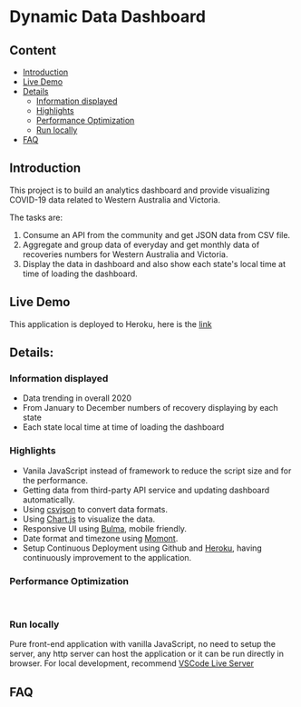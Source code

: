 # Dynamic Data Dashboard

## Content

- [Introduction](#introduction)
- [Live Demo](#live-demo)
- [Details](#details)
  - [Information displayed](#information-displayed)
  - [Highlights](#highlights)
  - [Performance Optimization](#performance-optimization)
  - [Run locally](#run-locally)
- [FAQ](faq)
  ​

## Introduction

This project is to build an analytics dashboard and provide visualizing COVID-19 data related to Western Australia and Victoria.

The tasks are:

1. Consume an API from the community and get JSON data from CSV file.
2. Aggregate and group data of everyday and get monthly data of recoveries numbers for Western Australia and Victoria.
3. Display the data in dashboard and also show each state's local time at time of loading the dashboard.

## Live Demo

This application is deployed to Heroku, here is the [link](https://c19-trending.herokuapp.com/)
​

## Details:

### Information displayed

- Data trending in overall 2020
- From January to December numbers of recovery displaying by each state
- Each state local time at time of loading the dashboard
  ​

### Highlights

- Vanila JavaScript instead of framework to reduce the script size and for the performance.
- Getting data from third-party API service and updating dashboard automatically.
- Using [csvjson](https://csvjson.com/) to convert data formats.
- Using [Chart.js](https://www.chartjs.org/) to visualize the data.
- Responsive UI using [Bulma](https://bulma.io/), mobile friendly.
- Date format and timezone using [Momont](https://momentjs.com/).
- Setup Continuous Deployment using Github and [Heroku](https://www.heroku.com/), having continuously improvement to the application.

### Performance Optimization

​

### Run locally

Pure front-end application with vanilla JavaScript, no need to setup the server, any http server can host the application or it can be run directly in browser.
For local development, recommend [VSCode Live Server](https://marketplace.visualstudio.com/items?itemName=ritwickdey.LiveServer)

## FAQ
